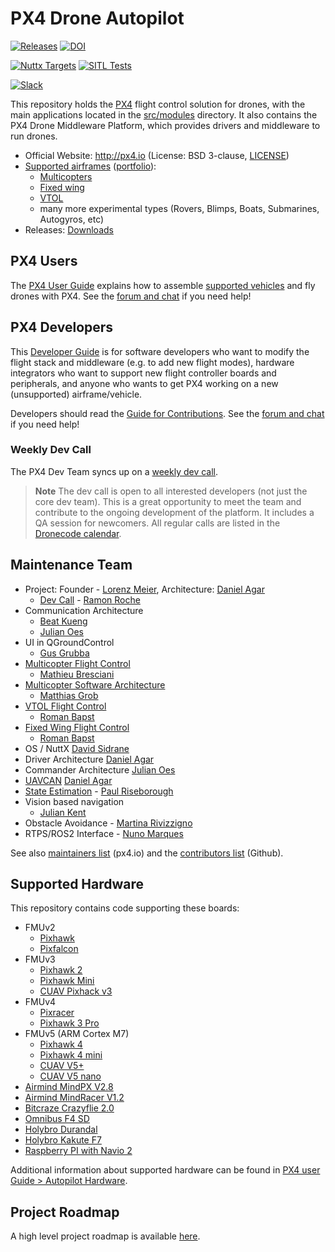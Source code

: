 # PX4 Drone Autopilot

[![Releases](https://img.shields.io/github/release/PX4/Firmware.svg)](https://github.com/PX4/Firmware/releases) [![DOI](https://zenodo.org/badge/22634/PX4/Firmware.svg)](https://zenodo.org/badge/latestdoi/22634/PX4/Firmware)

[![Nuttx Targets](https://github.com/PX4/Firmware/workflows/Nuttx%20Targets/badge.svg)](https://github.com/PX4/Firmware/actions?query=workflow%3A%22Nuttx+Targets%22?branch=master) [![SITL Tests](https://github.com/PX4/Firmware/workflows/SITL%20Tests/badge.svg?branch=master)](https://github.com/PX4/Firmware/actions?query=workflow%3A%22SITL+Tests%22)

[![Slack](https://px4-slack.herokuapp.com/badge.svg)](http://slack.px4.io)

This repository holds the [PX4](http://px4.io) flight control solution for drones, with the main applications located in the [src/modules](https://github.com/PX4/Firmware/tree/master/src/modules) directory. It also contains the PX4 Drone Middleware Platform, which provides drivers and middleware to run drones.

* Official Website: http://px4.io (License: BSD 3-clause, [LICENSE](https://github.com/PX4/Firmware/blob/master/LICENSE))
* [Supported airframes](https://docs.px4.io/master/en/airframes/airframe_reference.html) ([portfolio](http://px4.io/#airframes)):
  * [Multicopters](https://docs.px4.io/master/en/airframes/airframe_reference.html#copter)
  * [Fixed wing](https://docs.px4.io/master/en/airframes/airframe_reference.html#plane)
  * [VTOL](https://docs.px4.io/master/en/airframes/airframe_reference.html#vtol)
  * many more experimental types (Rovers, Blimps, Boats, Submarines, Autogyros, etc)
* Releases: [Downloads](https://github.com/PX4/Firmware/releases)


## PX4 Users

The [PX4 User Guide](https://docs.px4.io/master/en/) explains how to assemble [supported vehicles](https://docs.px4.io/master/en/airframes/airframe_reference.html) and fly drones with PX4.
See the [forum and chat](https://docs.px4.io/master/en/#support) if you need help!


## PX4 Developers

This [Developer Guide](https://dev.px4.io/) is for software developers who want to modify the flight stack and middleware (e.g. to add new flight modes), hardware integrators who want to support new flight controller boards and peripherals, and anyone who wants to get PX4 working on a new (unsupported) airframe/vehicle.

Developers should read the [Guide for Contributions](https://dev.px4.io/master/en/contribute/).
See the [forum and chat](https://dev.px4.io/master/en/#support) if you need help!


### Weekly Dev Call

The PX4 Dev Team syncs up on a [weekly dev call](https://dev.px4.io/master/en/contribute/#dev_call).

> **Note** The dev call is open to all interested developers (not just the core dev team). This is a great opportunity to meet the team and contribute to the ongoing development of the platform. It includes a QA session for newcomers. All regular calls are listed in the [Dronecode calendar](https://www.dronecode.org/calendar/).


## Maintenance Team

  * Project: Founder - [Lorenz Meier](https://github.com/LorenzMeier), Architecture: [Daniel Agar](https://github.com/dagar)
    * [Dev Call](https://github.com/PX4/Firmware/labels/devcall) - [Ramon Roche](https://github.com/mrpollo)
  * Communication Architecture
    * [Beat Kueng](https://github.com/bkueng)
    * [Julian Oes](https://github.com/JulianOes)
  * UI in QGroundControl
    * [Gus Grubba](https://github.com/dogmaphobic)
  * [Multicopter Flight Control](https://github.com/PX4/Firmware/labels/multicopter)
    * [Mathieu Bresciani](https://github.com/bresch)
  * [Multicopter Software Architecture](https://github.com/PX4/Firmware/labels/multicopter)
    * [Matthias Grob](https://github.com/MaEtUgR)
  * [VTOL Flight Control](https://github.com/PX4/Firmware/labels/vtol)
    * [Roman Bapst](https://github.com/RomanBapst)
  * [Fixed Wing Flight Control](https://github.com/PX4/Firmware/labels/fixedwing)
    * [Roman Bapst](https://github.com/RomanBapst)
  * OS / NuttX [David Sidrane](https://github.com/davids5)
  * Driver Architecture [Daniel Agar](https://github.com/dagar)
  * Commander Architecture [Julian Oes](https://github.com/julianoes)
  * [UAVCAN](https://github.com/PX4/Firmware/labels/uavcan) [Daniel Agar](https://github.com/dagar)
  * [State Estimation](https://github.com/PX4/Firmware/issues?q=is%3Aopen+is%3Aissue+label%3A%22state+estimation%22) - [Paul Riseborough](https://github.com/priseborough)
  * Vision based navigation
    * [Julian Kent](https://github.com/jkflying)
  * Obstacle Avoidance - [Martina Rivizzigno](https://github.com/mrivi)
  * RTPS/ROS2 Interface - [Nuno Marques](https://github.com/TSC21)

See also [maintainers list](https://px4.io/community/maintainers/) (px4.io) and the [contributors list](https://github.com/PX4/Firmware/graphs/contributors) (Github).

## Supported Hardware

This repository contains code supporting these boards:
  * FMUv2
    * [Pixhawk](https://docs.px4.io/master/en/flight_controller/pixhawk.html)
    * [Pixfalcon](https://docs.px4.io/master/en/flight_controller/pixfalcon.html)
  * FMUv3
    * [Pixhawk 2](https://docs.px4.io/master/en/flight_controller/pixhawk-2.html)
    * [Pixhawk Mini](https://docs.px4.io/master/en/flight_controller/pixhawk_mini.html)
    * [CUAV Pixhack v3](https://docs.px4.io/master/en/flight_controller/pixhack_v3.html)
  * FMUv4
    * [Pixracer](https://docs.px4.io/master/en/flight_controller/pixracer.html)
    * [Pixhawk 3 Pro](https://docs.px4.io/master/en/flight_controller/pixhawk3_pro.html)
  * FMUv5 (ARM Cortex M7)
    * [Pixhawk 4](https://docs.px4.io/master/en/flight_controller/pixhawk4.html)
    * [Pixhawk 4 mini](https://docs.px4.io/master/en/flight_controller/pixhawk4_mini.html)
    * [CUAV V5+](https://docs.px4.io/master/en/flight_controller/cuav_v5_plus.html)
    * [CUAV V5 nano](https://docs.px4.io/master/en/flight_controller/cuav_v5_nano.html)
  * [Airmind MindPX V2.8](http://www.mindpx.net/assets/accessories/UserGuide_MindPX.pdf)
  * [Airmind MindRacer V1.2](http://mindpx.net/assets/accessories/mindracer_user_guide_v1.2.pdf)
  * [Bitcraze Crazyflie 2.0](https://docs.px4.io/master/en/complete_vehicles/crazyflie2.html)
  * [Omnibus F4 SD](https://docs.px4.io/master/en/flight_controller/omnibus_f4_sd.html)
  * [Holybro Durandal](https://docs.px4.io/master/en/flight_controller/durandal.html)
  * [Holybro Kakute F7](https://docs.px4.io/master/en/flight_controller/kakutef7.html)
  * [Raspberry PI with Navio 2](https://docs.px4.io/master/en/flight_controller/raspberry_pi_navio2.html)

Additional information about supported hardware can be found in [PX4 user Guide > Autopilot Hardware](https://docs.px4.io/master/en/flight_controller/).

## Project Roadmap

A high level project roadmap is available [here](https://www.dronecode.org/roadmap/).
